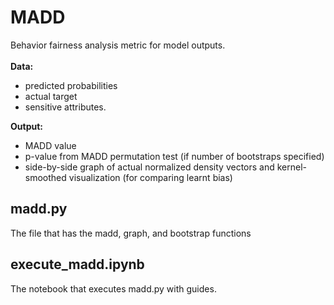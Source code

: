 # MADD

Behavior fairness analysis metric for model outputs.\
\
**Data:** 
- predicted probabilities
- actual target
- sensitive attributes.
  
**Output:** 
- MADD value
- p-value from MADD permutation test (if number of bootstraps specified)
- side-by-side graph of actual normalized density vectors and kernel-smoothed visualization (for comparing learnt bias)

## madd.py
The file that has the madd, graph, and bootstrap functions

## execute_madd.ipynb
The notebook that executes madd.py with guides.
